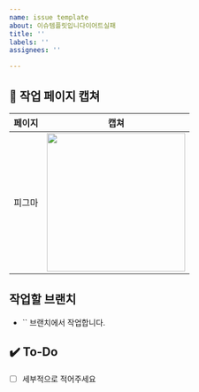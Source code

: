 ```yaml
---
name: issue template
about: 이슈템플릿입니다이어트실패
title: ''
labels: ''
assignees: ''

---
```


## 📝 작업 페이지 캡쳐
|    페이지    |   캡쳐   |
| :-------------: | :----------: |
| 피그마 | <img src = "" width ="250"> 

## 작업할 브랜치
- `` 브랜치에서 작업합니다.

## ✔️ To-Do
- [ ] 세부적으로 적어주세요

